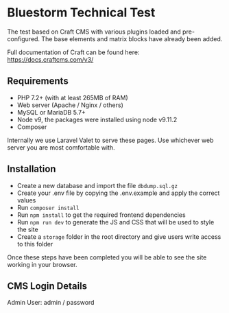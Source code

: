 Bluestorm Technical Test
========================

The test based on Craft CMS with various plugins loaded and pre-configured. The base elements and matrix blocks have
already been added.

Full documentation of Craft can be found here: https://docs.craftcms.com/v3/

Requirements
------------

- PHP 7.2+ (with at least 265MB of RAM)
- Web server (Apache / Nginx / others)
- MySQL or MariaDB 5.7+
- Node v9, the packages were installed using node v9.11.2
- Composer

Internally we use Laravel Valet to serve these pages. Use whichever web server you are most comfortable with.

Installation
------------

- Create a new database and import the file `dbdump.sql.gz`
- Create your .env file by copying the .env.example and apply the correct values
- Run `composer install`
- Run `npm install` to get the required frontend dependencies
- Run `npm run dev` to generate the JS and CSS that will be used to style the site
- Create a `storage` folder in the root directory and give users write access to this folder

Once these steps have been completed you will be able to see the site working in your browser.

CMS Login Details
-----------------

Admin User: admin / password

